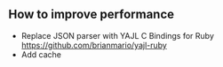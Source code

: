 ## How to improve performance
* Replace JSON parser with YAJL C Bindings for Ruby https://github.com/brianmario/yajl-ruby
* Add cache
